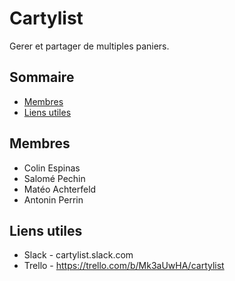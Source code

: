 # Cartylist
Gerer et partager de multiples paniers.

## Sommaire
- [Membres](#membres)
- [Liens utiles](#liens-utiles)

## Membres
  - Colin Espinas
  - Salomé Pechin
  - Matéo Achterfeld
  - Antonin Perrin

## Liens utiles

- Slack - cartylist.slack.com
- Trello - https://trello.com/b/Mk3aUwHA/cartylist